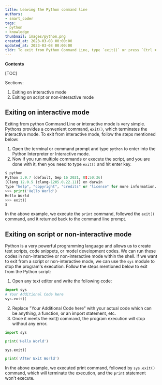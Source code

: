 ```yaml
---
title: Leaving the Python command line
authors:
- smart_coder
tags:
- python
- knowledge
thumbnail: images/python.png
created_at: 2023-03-08 00:00:00
updated_at: 2023-03-08 00:00:00
tldr: To exit from Python Command Line, type `exit()` or press `Ctrl + Z` followed by `enter` on Windows or `Ctrl + D` on Unix/Linux.
---
```


**Contents**

[TOC]

Sections:

1. Exiting on interactive mode
2. Exiting on script or non-interactive mode

## Exiting on interactive mode
Exiting from python Command Line or interactive mode is very simple. Pythons provides a convenient command, `exit()`, which terminates the interactive mode. To exit from interactive mode, follow the steps mentioned below:
1. Open the terminal or command prompt and type `python` to enter into the Python Interpreter or Interactive mode.
2. Now if you run multiple commands or execute the script, and you are done with it, then you need to type `exit()` and hit enter key. 

```python
$ python
Python 3.9.7 (default, Sep 16 2021, 08:50:36)
[Clang 12.0.5 (clang-1205.0.22.11)] on darwin
Type "help", "copyright", "credits" or "license" for more information.
>>> print('Hello World')
Hello World
>>> exit()
$
```

In the above example, we execute the `print` command, followed the `exit()` command, and it returned back to the command line prompt.

## Exiting on script or non-interactive mode
Python is a very powerful programming language and allows us to create test scripts, code snippets, or model development codes. We can run these codes in non-interactive or non-interactive mode within the shell. If we want to exit from a script or non-interactive mode, we can use the `sys` module to stop the program's execution. Follow the steps mentioned below to exit from the Python script:
1. Open any text editor and write the following code:

```python
import sys
# Your Additional Code here
sys.exit()
```

2. Replace "Your Additional Code here" with your actual code which can be anything, a function, or an import statement, etc.
3. Once it meets the exit() command, the program execution will stop without any error.

```python
import sys

print('Hello World')

sys.exit()

print('After Exit World')
```
In the above example, we executed print command, followed by `sys.exit()` command, which will terminate the execution, and the `print` statement won't execute.
